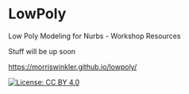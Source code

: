 LowPoly
==========

Low Poly Modeling for Nurbs - Workshop Resources

Stuff will be up soon

https://morriswinkler.github.io/lowpoly/


[![License: CC BY 4.0](https://img.shields.io/badge/License-CC%20BY%204.0-lightgrey.svg)](http://creativecommons.org/licenses/by/4.0/)
